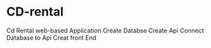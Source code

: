# CD-rental
Cd Rental web-based Application
Create Databse
Create Api
Connect Database to Api
Creat front End
